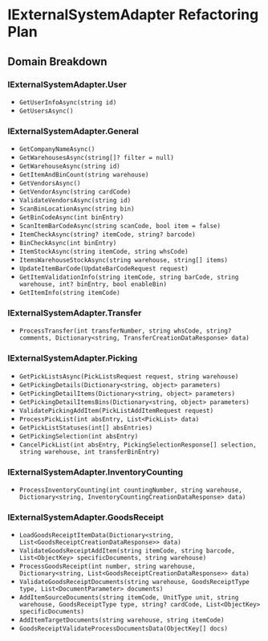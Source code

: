 # IExternalSystemAdapter Refactoring Plan

## Domain Breakdown

### IExternalSystemAdapter.User
- `GetUserInfoAsync(string id)`
- `GetUsersAsync()`

### IExternalSystemAdapter.General
- `GetCompanyNameAsync()`
- `GetWarehousesAsync(string[]? filter = null)`
- `GetWarehouseAsync(string id)`
- `GetItemAndBinCount(string warehouse)`
- `GetVendorsAsync()`
- `GetVendorAsync(string cardCode)`
- `ValidateVendorsAsync(string id)`
- `ScanBinLocationAsync(string bin)`
- `GetBinCodeAsync(int binEntry)`
- `ScanItemBarCodeAsync(string scanCode, bool item = false)`
- `ItemCheckAsync(string? itemCode, string? barcode)`
- `BinCheckAsync(int binEntry)`
- `ItemStockAsync(string itemCode, string whsCode)`
- `ItemsWarehouseStockAsync(string warehouse, string[] items)`
- `UpdateItemBarCode(UpdateBarCodeRequest request)`
- `GetItemValidationInfo(string itemCode, string barCode, string warehouse, int? binEntry, bool enableBin)`
- `GetItemInfo(string itemCode)`

### IExternalSystemAdapter.Transfer
- `ProcessTransfer(int transferNumber, string whsCode, string? comments, Dictionary<string, TransferCreationDataResponse> data)`

### IExternalSystemAdapter.Picking
- `GetPickListsAsync(PickListsRequest request, string warehouse)`
- `GetPickingDetails(Dictionary<string, object> parameters)`
- `GetPickingDetailItems(Dictionary<string, object> parameters)`
- `GetPickingDetailItemsBins(Dictionary<string, object> parameters)`
- `ValidatePickingAddItem(PickListAddItemRequest request)`
- `ProcessPickList(int absEntry, List<PickList> data)`
- `GetPickListStatuses(int[] absEntries)`
- `GetPickingSelection(int absEntry)`
- `CancelPickList(int absEntry, PickingSelectionResponse[] selection, string warehouse, int transferBinEntry)`

### IExternalSystemAdapter.InventoryCounting
- `ProcessInventoryCounting(int countingNumber, string warehouse, Dictionary<string, InventoryCountingCreationDataResponse> data)`

### IExternalSystemAdapter.GoodsReceipt
- `LoadGoodsReceiptItemData(Dictionary<string, List<GoodsReceiptCreationDataResponse>> data)`
- `ValidateGoodsReceiptAddItem(string itemCode, string barcode, List<ObjectKey> specificDocuments, string warehouse)`
- `ProcessGoodsReceipt(int number, string warehouse, Dictionary<string, List<GoodsReceiptCreationDataResponse>> data)`
- `ValidateGoodsReceiptDocuments(string warehouse, GoodsReceiptType type, List<DocumentParameter> documents)`
- `AddItemSourceDocuments(string itemCode, UnitType unit, string warehouse, GoodsReceiptType type, string? cardCode, List<ObjectKey> specificDocuments)`
- `AddItemTargetDocuments(string warehouse, string itemCode)`
- `GoodsReceiptValidateProcessDocumentsData(ObjectKey[] docs)`